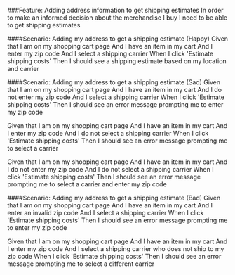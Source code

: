
<!-- * I should be able to add, remove, and change quantities on items in my cart. -->
<!-- * I should be able to get back to item pages from the cart by clicking on individual cart item lines. -->
<!-- * I should be able to put in my address information to get shipping estimates. -->
<!-- * I should be able to add coupons, which are hopefully NOT expired. -->
<!-- * Pay attention to cases such as logging in (if I have items in my cart as an anonymous user, but also have cart items from a previous authenticated session) -->
<!-- * Pay attention to cases such as adding another item of the same SKU as others in my cart. -->
<!-- * Don't worry about product pages or checkout. -->


###Feature: Adding address information to get shipping estimates
  In order to make an informed decision about the merchandise I buy
  I need to be able to get shipping estimates

####Scenario: Adding my address to get a shipping estimate (Happy)
  Given that I am on my shopping cart page
  And I have an item in my cart
  And I enter my zip code
  And I select a shipping carrier
  When I click 'Estimate shipping costs'
  Then I should see a shipping estimate based on my location and carrier


####Scenario: Adding my address to get a shipping estimate (Sad)
  Given that I am on my shopping cart page
  And I have an item in my cart
  And I do not enter my zip code
  And I select a shipping carrier
  When I click 'Estimate shipping costs'
  Then I should see an error message prompting me to enter my zip code

  Given that I am on my shopping cart page
  And I have an item in my cart
  And I enter my zip code
  And I do not select a shipping carrier
  When I click 'Estimate shipping costs'
  Then I should see an error message prompting me to select a carrier

  Given that I am on my shopping cart page
  And I have an item in my cart
  And I do not enter my zip code
  And I do not select a shipping carrier
  When I click 'Estimate shipping costs'
  Then I should see an error message prompting me to select a carrier and enter my zip code


####Scenario: Adding my address to get a shipping estimate (Bad)
  Given that I am on my shopping cart page
  And I have an item in my cart
  And I enter an invalid zip code
  And I select a shipping carrier
  When I click 'Estimate shipping costs'
  Then I should see an error message prompting me to enter my zip code

  Given that I am on my shopping cart page
  And I have an item in my cart
  And I enter my zip code
  And I select a shipping carrier who does not ship to my zip code
  When I click 'Estimate shipping costs'
  Then I should see an error message prompting me to select a different carrier